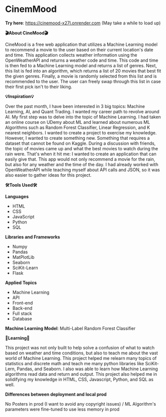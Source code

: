 # CinemMood

**Try here**: https://cinemood-x27l.onrender.com
(May take a while to load up)

**🎬About CineMood🎬**

CineMood is a free web application that utilizes a Machine Learning model to recommend a movie to the user based on their current location's date and time. This application collects weather information using the OpenWeatherAPI and returns a weather code and time. This code and time is then fed to a Machine Learning model and returns a list of genres. Next, this list is fed into an algorithm, which returns a list of 20 movies that best fit the given genres. Finally, a movie is randomly selected from this list and is recommended to the user. The user can freely swap through this list in case their first pick isn't to their liking.

**💡Inspiration💡**

Over the past month, I have been interested in 3 big topics: Machine Learning, AI, and Quant Trading. I wanted my career path to revolve around AI. My first step was to delve into 
the topic of Machine Learning. I had taken an online course on UDemy about ML and learned about numerous ML Algorithms such as Random Forest Classifier, Linear Regression, and K nearest neighbors. I wanted to create a project to exercise my knowledge. However, I wanted to create something new. Something that requires a dataset that cannot be found on Kaggle. During a discussion with friends, the topic of movies came up and what the best movies to watch during the rain were. That's when it hit me: I wanted to create an application that can easily give that. This app would not only recommend a movie for the rain, but also for any weather and the time of the day. I had already worked with OpenWeatherAPI while teaching myself about API calls and JSON, so it was also easier to gather ideas for this project.


**🛠️Tools Used🛠️**

**Languages**
* HTML
* CSS
* JavaScript
* Python
* SQL


**Libraries and Frameworks** 
* Numpy
* Pandas
* MatPlotLib
* Seaborn
* SciKit-Learn
* Flask

**Applied Topics** 
* Machine Learning
* API
* Front-end
* Back-end
* Full stack
* Database

**Machine Learning Model**: Multi-Label Random Forest Classifier

**📝Learning📝**

This project was not only built to help solve a confusion of what to watch based on weather and time conditions, but also to teach me about the vast world of Machine Learning.
This project helped me relearn many topics of statistics and discrete math and teach me many python libraries like SciKit-Lern, Pandas, and Seaborn. I also was able to learn how Machine Learning algorithms read data and return and output. This project also helped me in solidifying my knowledge in HTML, CSS, Javascript, Python, and SQL as well. 

**Differences between deployment and local prod**

No Posters in prod (I want to avoid any copyright issues) /
ML Algorithm's parameters were fine-tuned to use less memory in prod
